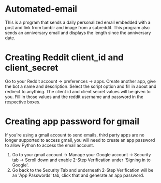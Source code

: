 # Automated-email
This is a program that sends a daily personalized email embedded with a post and link from tumblr and image from a subreddit. This program also sends an anniversary email and displays the length since the anniversary date.


# Creating Reddit client_id and client_secret

Go to your Reddit account -> preferences -> apps. Create another app, give the bot a name and description. Select the script option and fill in about and redirect to anything. The client id and client secret values will be given to you. Fill in those values and the reddit username and password in the respective boxes.

# Creating app password for gmail
If you're using a gmail account to send emails, third party apps are no longer supported to access gmail, you will need to create an app password to allow Python to access the email account.
  1) Go to your gmail account -> Manage your Google account -> Security tab -> Scroll down and enable 2-Step Verification under 'Signing in to Google'.
  2) Go back to the Security Tab and underneath 2-Step Verification will be an 'App Passwords' tab, click that and generate an app password.
  
